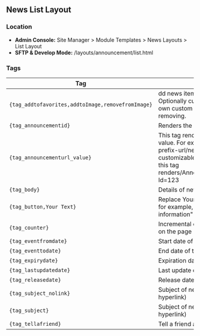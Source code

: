## News List Layout

### Location
* **Admin Console:** Site Manager > Module Templates > News Layouts > List Layout
* **SFTP & Develop Mode:** /layouts/announcement/list.html

### Tags

Tag | Description
-------------- | -------------
`{tag_addtofavorites,addtoImage,removefromImage}` | dd news item to favorites list. Optionally customize to display your own custom image for adding and removing.
`{tag_announcementid}` | Renders the news item ID.
`{tag_announcementurl_value}` | This tag renders the news item URL value. For example, /announcement-prefix-url/new-announcement. If customizable URLs are not enabled, this tag renders/AnnouncementRetrieve.aspx?Id=123
`{tag_body}` | Details of news item (editor content)
`{tag_button,Your Text}` | Replace Your Text with your own text; for example, "Click for more information"
`{tag_counter}` | Incremental count of the news item on the page
`{tag_eventfromdate}` | Start date of the event (if applicable)
`{tag_eventtodate}` | End date of the event (if applicable)
`{tag_expirydate}` | Expiration date of news item
`{tag_lastupdatedate}` | Last update date of news item
`{tag_releasedate}` | Release date of item
`{tag_subject_nolink}` | Subject of news item (does not have hyperlink)
`{tag_subject}` | Subject of news item (does have hyperlink)
`{tag_tellafriend}` | Tell a friend about this news item
